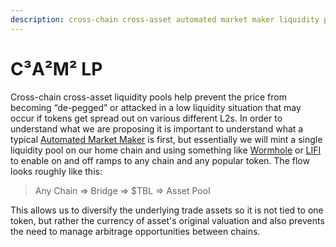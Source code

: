 ```yaml
---
description: cross-chain cross-asset automated market maker liquidity pools
---
```


# C³A²M² LP

Cross-chain cross-asset liquidity pools help prevent the price from becoming “de-pegged” or attacked in a low liquidity situation that may occur if tokens get spread out on various different L2s.  In order to understand what we are proposing it is important to understand what a typical [Automated Market Maker](https://academy.binance.com/en/articles/what-is-an-automated-market-maker-amm) is first, but essentially we will mint a single liquidity pool on our home chain and using something like [Wormhole](https://wormhole.com/) or [LIFI](https://li.fi/) to enable on and off ramps to any chain and any popular token.  The flow looks roughly like this:

> Any Chain => Bridge => $TBL => Asset Pool

This allows us to diversify the underlying trade assets so it is not tied to one token, but rather the currency of asset's original valuation and also prevents the need to manage arbitrage opportunities between chains.
